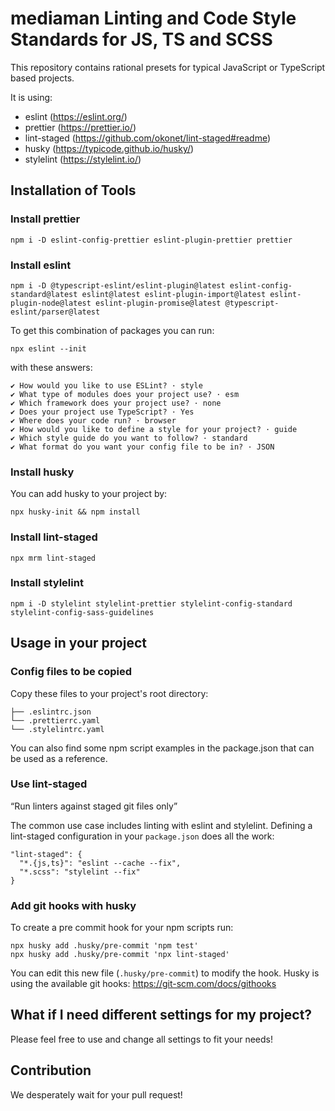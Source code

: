 # mediaman Linting and Code Style Standards for JS, TS and SCSS

This repository contains rational presets for typical JavaScript or TypeScript based projects.

It is using:

- eslint (https://eslint.org/)
- prettier (https://prettier.io/)
- lint-staged (https://github.com/okonet/lint-staged#readme)
- husky (https://typicode.github.io/husky/)
- stylelint (https://stylelint.io/)

## Installation of Tools

### Install prettier

```
npm i -D eslint-config-prettier eslint-plugin-prettier prettier
```

### Install eslint

```
npm i -D @typescript-eslint/eslint-plugin@latest eslint-config-standard@latest eslint@latest eslint-plugin-import@latest eslint-plugin-node@latest eslint-plugin-promise@latest @typescript-eslint/parser@latest
```


To get this combination of packages you can run:
```
npx eslint --init
```

with these answers:
```
✔ How would you like to use ESLint? · style
✔ What type of modules does your project use? · esm
✔ Which framework does your project use? · none
✔ Does your project use TypeScript? · Yes
✔ Where does your code run? · browser
✔ How would you like to define a style for your project? · guide
✔ Which style guide do you want to follow? · standard
✔ What format do you want your config file to be in? · JSON
```

### Install husky

You can add husky to your project by:
```
npx husky-init && npm install
```

### Install lint-staged

```
npx mrm lint-staged
```

### Install stylelint

```
npm i -D stylelint stylelint-prettier stylelint-config-standard stylelint-config-sass-guidelines
```

## Usage in your project

### Config files to be copied

Copy these files to your project's root directory:
```
├── .eslintrc.json
└── .prettierrc.yaml
└── .stylelintrc.yaml
```

You can also find some npm script examples in the package.json that can be used as a reference.

### Use lint-staged

“Run linters against staged git files only”

The common use case includes linting with eslint and stylelint.
Defining a lint-staged configuration in your `package.json` does all the work:
```
"lint-staged": {
  "*.{js,ts}": "eslint --cache --fix",
  "*.scss": "stylelint --fix"
}
```

### Add git hooks with husky

To create a pre commit hook for your npm scripts run:
```
npx husky add .husky/pre-commit 'npm test'
npx husky add .husky/pre-commit 'npx lint-staged'
```

You can edit this new file (`.husky/pre-commit`) to modify the hook.
Husky is using the available git hooks: https://git-scm.com/docs/githooks

## What if I need different settings for my project?

Please feel free to use and change all settings to fit your needs!

## Contribution

We desperately wait for your pull request!
